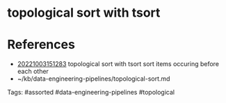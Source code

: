 # topological sort with tsort

# References
- [20221003151283](/zet/20221003151283/README.md) topological sort with tsort sort items occuring before each other
- ~/kb/data-engineering-pipelines/topological-sort.md

Tags:
    #assorted #data-engineering-pipelines #topological
